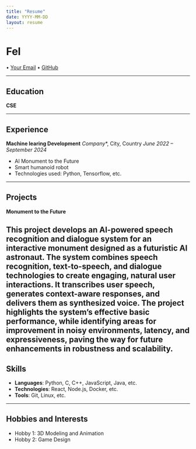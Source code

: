 ```yaml
---
title: "Resume"
date: YYYY-MM-DD
layout: resume
---
```


# **Fel**

• [Your Email](mailto:exwin00@proton.me) • [GitHub](https://github.com/Exw27)

---

## Education

**CSE**

---

## Experience

**Machine learing Development**
*Company**, City, Country
*June 2022 – September 2024*

- AI Monument to the Future
- Smart humanoid robot
- Technologies used: Python, Tensorflow, etc.


---

## Projects

**Monument to the Future**  

This project develops an AI-powered speech recognition and dialogue system for an interactive monument designed as a futuristic AI astronaut. The system combines speech recognition, text-to-speech, and dialogue technologies to create engaging, natural user interactions. It transcribes user speech, generates context-aware responses, and delivers them as synthesized voice. The project highlights the system’s effective basic performance, while identifying areas for improvement in noisy environments, latency, and expressiveness, paving the way for future enhancements in robustness and scalability.
---

## Skills

- **Languages**: Python, C, C++, JavaScript, Java, etc.
- **Technologies**: React, Node.js, Docker, etc.
- **Tools**: Git, Linux, etc.

---


## Hobbies and Interests

- Hobby 1: 3D Modeling and Animation
- Hobby 2: Game Design
